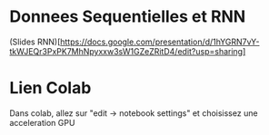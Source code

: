# Donnees Sequentielles et RNN

(Slides RNN)[https://docs.google.com/presentation/d/1hYGRN7vY-tkWJEQr3PxPK7MhNpyxxw3sW1GZeZRitD4/edit?usp=sharing]

# Lien Colab

Dans colab, allez sur "edit -> notebook settings" et choisissez une acceleration GPU

